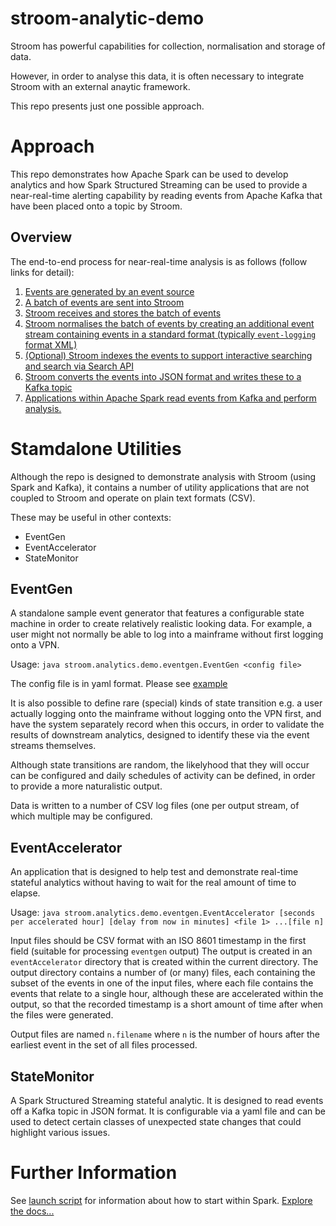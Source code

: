 # stroom-analytic-demo
Stroom has powerful capabilities for collection, 
normalisation and storage of data.

However, in order to analyse this data, it is often necessary to
integrate Stroom with an external anaytic framework.

This repo presents just one possible approach.

# Approach
This repo demonstrates how Apache Spark can be used to develop analytics and how Spark Structured Streaming can be
used to provide a near-real-time alerting capability by reading events from Apache Kafka that have been placed onto a
topic by Stroom.

## Overview
The end-to-end process for near-real-time analysis is as follows (follow links for detail):
1. [Events are generated by an event source](docs/generation.md)
1. [A batch of events are sent into Stroom](docs/post.md)
1. [Stroom receives and stores the batch of events](docs/rawstream.md)
1. [Stroom normalises the batch of events by creating an additional event stream containing events in a standard format 
(typically `event-logging` format XML)](docs/normalisation.md)
1. [(Optional) Stroom indexes the events to support interactive searching and search via Search API](docs/indexing.md)
1. [Stroom converts the events into JSON format and writes these to a Kafka topic](docs/kafkaproducer.md)
1. [Applications within Apache Spark read events from Kafka and perform analysis.](docs/analysis.md) 

# Stamdalone Utilities

Although the repo is designed to demonstrate analysis with Stroom (using Spark and Kafka), it contains a number of utility applications that are not
coupled to Stroom and operate on plain text formats (CSV).  

These may be useful in other contexts:
* EventGen
* EventAccelerator
* StateMonitor

## EventGen
A standalone sample event generator that features a configurable state machine in order to create relatively
realistic looking data.  For example, a user might not normally be able to log into a mainframe without first logging onto a VPN.

Usage: `java stroom.analytics.demo.eventgen.EventGen <config file>` 

The config file is in yaml format.  Please see [example](event-gen/src/main/resources/ueba.yml)

It is also possible to define rare (special) kinds of state transition e.g. a user actually logging
onto the mainframe without logging onto the VPN first, and have the system separately record when
this occurs, in order to validate the results of downstream analytics, designed to identify these
via the event streams themselves.

Although state transitions are random, the likelyhood that they will occur can be configured and
daily schedules of activity can be defined, in order to provide a more naturalistic output.

Data is written to a number of CSV log files (one per output stream, of which multiple may be configured.

## EventAccelerator
An application that is designed to help test and demonstrate real-time stateful analytics without having to wait for 
the real amount of time to elapse.

Usage: `java stroom.analytics.demo.eventgen.EventAccelerator [seconds per accelerated hour] [delay from now in minutes] <file 1> ...[file n]` 

Input files should be CSV format with an ISO 8601 timestamp in the first field (suitable for processing `eventgen` output)
The output is created in an `eventAccelerator` directory that is created within the current directory.
The output directory contains a number of (or many) files, each containing the subset of the events in one of the
input files, where each file contains the events that relate to a single hour, although these are accelerated within 
the output, so that the recorded timestamp is a short amount of time after when the files were generated.

Output files are named `n.filename` where `n` is the number of hours after the earliest event in the set of all files processed. 

## StateMonitor
A Spark Structured Streaming stateful analytic.  It is designed to read events off a Kafka topic in JSON format. 
It is configurable via a yaml file and can be used to detect certain classes of unexpected state changes that could highlight various issues. 

# Further Information
See [launch script](demonstrator/bash/startStateMonitor.sh) for information about how to start within Spark. 
[Explore the docs...](docs/Demonstrator.md)

